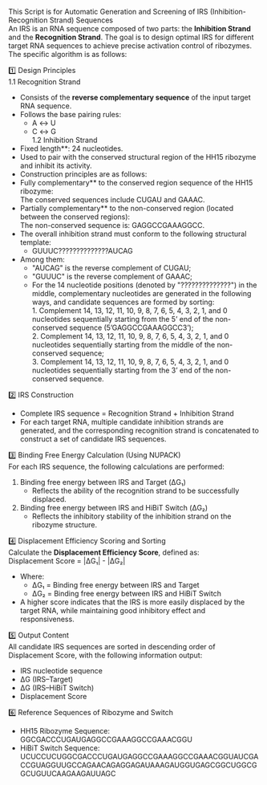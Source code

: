 This Script is for Automatic Generation and Screening of IRS (Inhibition-Recognition Strand) Sequences  
An IRS is an RNA sequence composed of two parts: the **Inhibition Strand** and the **Recognition Strand**. The goal is to design optimal IRS for different target RNA sequences to achieve precise activation control of ribozymes.
The specific algorithm is as follows:  

1️⃣ Design Principles  
1.1 Recognition Strand  
- Consists of the **reverse complementary sequence** of the input target RNA sequence.  
- Follows the base pairing rules:  
  - A ↔ U  
  - C ↔ G  
1.2 Inhibition Strand  
- Fixed length**: 24 nucleotides.  
- Used to pair with the conserved structural region of the HH15 ribozyme and inhibit its activity.  
- Construction principles are as follows:  
- Fully complementary** to the conserved region sequence of the HH15 ribozyme:  
    The conserved sequences include CUGAU and GAAAC.
- Partially complementary** to the non-conserved region (located between the conserved regions):  
    The non-conserved sequence is: GAGGCCGAAAGGCC.  
 - The overall inhibition strand must conform to the following structural template:  
    - GUUUC??????????????AUCAG  
- Among them:  
  - "AUCAG" is the reverse complement of CUGAU;  
  - "GUUUC" is the reverse complement of GAAAC;  
  - For the 14 nucleotide positions (denoted by "??????????????") in the middle, complementary nucleotides are generated in the following ways, and candidate sequences are formed by sorting:  
        1. Complement 14, 13, 12, 11, 10, 9, 8, 7, 6, 5, 4, 3, 2, 1, and 0 nucleotides sequentially starting from the 5’ end of the non-conserved sequence (5’GAGGCCGAAAGGCC3’);  
        2. Complement 14, 13, 12, 11, 10, 9, 8, 7, 6, 5, 4, 3, 2, 1, and 0 nucleotides sequentially starting from the middle of the non-conserved sequence;  
        3. Complement 14, 13, 12, 11, 10, 9, 8, 7, 6, 5, 4, 3, 2, 1, and 0 nucleotides sequentially starting from the 3’ end of the non-conserved sequence.  

2️⃣ IRS Construction  
- Complete IRS sequence = Recognition Strand + Inhibition Strand  
- For each target RNA, multiple candidate inhibition strands are generated, and the corresponding recognition strand is concatenated to construct a set of candidate IRS sequences.  

3️⃣ Binding Free Energy Calculation (Using NUPACK)  
For each IRS sequence, the following calculations are performed:  
1. Binding free energy between IRS and Target (ΔG₁)  
   - Reflects the ability of the recognition strand to be successfully displaced.  
2. Binding free energy between IRS and HiBiT Switch (ΔG₂)  
   - Reflects the inhibitory stability of the inhibition strand on the ribozyme structure.
   
4️⃣ Displacement Efficiency Scoring and Sorting  
Calculate the **Displacement Efficiency Score**, defined as:  
Displacement Score = |ΔG₁| - |ΔG₂|  
- Where:  
  - ΔG₁ = Binding free energy between IRS and Target  
  - ΔG₂ = Binding free energy between IRS and HiBiT Switch  
- A higher score indicates that the IRS is more easily displaced by the target RNA, while maintaining good inhibitory effect and responsiveness.
  
5️⃣ Output Content  
All candidate IRS sequences are sorted in descending order of Displacement Score, with the following information output:  
- IRS nucleotide sequence  
- ΔG (IRS–Target)  
- ΔG (IRS–HiBiT Switch)  
- Displacement Score
  
6️⃣ Reference Sequences of Ribozyme and Switch  
- HH15 Ribozyme Sequence:  
  GGCGACCCUGAUGAGGCCGAAAGGCCGAAACGGU  
- HiBiT Switch Sequence:  
  UCUCCUCUGGCGACCCUGAUGAGGCCGAAAGGCCGAAACGGUAUCGACCGUAGGUUGCCAGAACAGAGGAGAUAAAGAUGGUGAGCGGCUGGCGGCUGUUCAAGAAGAUUAGC  

